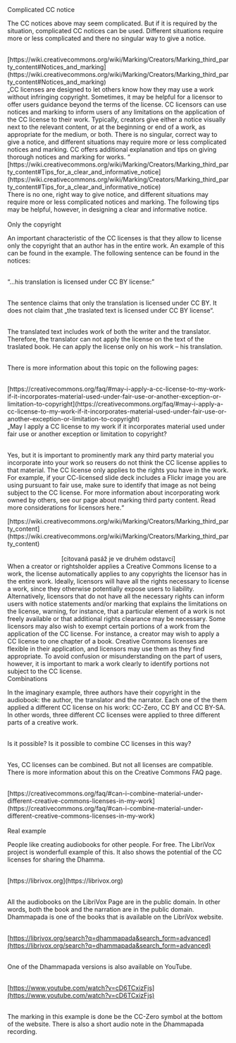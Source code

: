 <div id="complicated-cc-notice" markdown="1">
<div class="underline"> Complicated CC notice</div>
</div>

The CC notices above may seem complicated. But if it is required by the situation, complicated CC notices can be used. Different situations require more or less complicated and there no singular way to give a notice.<br><br>

<div class="do-not-break-out" markdown="1">
[https://wiki.creativecommons.org/wiki/Marking/Creators/Marking_third_party_content#Notices_and_marking](https://wiki.creativecommons.org/wiki/Marking/Creators/Marking_third_party_content#Notices_and_marking)
</div>

<div class="citace" markdown="1">
„CC licenses are designed to let others know how they may use a work without infringing copyright. Sometimes, it may be helpful for a licensor to offer users guidance beyond the terms of the license. CC licensors can use notices and marking to inform users of any limitations on the application of the CC license to their work. Typically, creators give either a notice visually next to the relevant content, or at the beginning or end of a work, as appropriate for the medium, or both. <span class="highlighted-text-blue">There is no singular, correct way to give a notice, and different situations may require more or less complicated notices and marking.</span> CC offers additional explanation and tips on giving thorough notices and marking for works. “
</div>

<div class="do-not-break-out" markdown="1">
[https://wiki.creativecommons.org/wiki/Marking/Creators/Marking_third_party_content#Tips_for_a_clear_and_informative_notice](https://wiki.creativecommons.org/wiki/Marking/Creators/Marking_third_party_content#Tips_for_a_clear_and_informative_notice)
</div>

<div class="citace" markdown="1">
<span class="highlighted-text-blue">There is no one, right way to give notice, and different situations may require more or less complicated notices and marking.</span> The following tips may be helpful, however, in designing a clear and informative notice.<br><br>
</div>

<div id="only-the-copyright" markdown="1">
<div class="underline"> Only the copyright</div>
</div>

An important characteristic of the CC licenses is that they allow to license only the copyright that an author has in the entire work. An example of this can be found in the example. The following sentence can be found in the notices:<br><br>

“...his translation is licensed under CC BY license:”<br><br>

The sentence claims that only the translation is licensed under CC BY. It does not claim that „the traslated text is licensed under CC BY license“. <br><br>

The translated text includes work of both the writer and the translator. Therefore, the translator can not apply the license on the text of the traslated book. He can apply the license only on his work – his translation.<br><br>

There is more information about this topic on the following pages:<br><br>

<div class="do-not-break-out" markdown="1">
[https://creativecommons.org/faq/#may-i-apply-a-cc-license-to-my-work-if-it-incorporates-material-used-under-fair-use-or-another-exception-or-limitation-to-copyright](https://creativecommons.org/faq/#may-i-apply-a-cc-license-to-my-work-if-it-incorporates-material-used-under-fair-use-or-another-exception-or-limitation-to-copyright)
</div>

<div class="citace" markdown="1">
„May I apply a CC license to my work if it incorporates material used under fair use or another exception or limitation to copyright?<br><br>

Yes, but it is important to prominently mark any third party material you incorporate into your work so reusers do not think the CC license applies to that material. <span class="highlighted-text-green">The CC license only applies to the rights you have in the work. </span>For example, if your CC-licensed slide deck includes a Flickr image you are using pursuant to fair use, make sure to identify that image as not being subject to the CC license. For more information about incorporating work owned by others, see our page about marking third party content. Read more considerations for licensors here.“

</div>

<div class="do-not-break-out" markdown="1">
[https://wiki.creativecommons.org/wiki/Marking/Creators/Marking_third_party_content](https://wiki.creativecommons.org/wiki/Marking/Creators/Marking_third_party_content)
</div><br>

<div style="text-align:center" markdown="1">
[citovaná pasáž je ve druhém odstavci]
</div >

<div class="citace" markdown="1">
<span class="highlighted-text-green">  When a creator or rightsholder applies a Creative Commons license to a work, the license automatically applies to any copyrights the licensor has in the entire work. </span>Ideally, licensors will have all the rights necessary to license a work, since they otherwise potentially expose users to liability. Alternatively, licensors that do not have all the necessary rights can inform users with notice statements and/or marking that explains the limitations on the license, warning, for instance, that a particular element of a work is not freely available or that additional rights clearance may be necessary. Some licensors may also wish to exempt certain portions of a work from the application of the CC license. For instance, a creator may wish to apply a CC license to one chapter of a book. Creative Commons licenses are flexible in their application, and licensors may use them as they find appropriate. To avoid confusion or misunderstanding on the part of users, however, it is important to mark a work clearly to identify portions not subject to the CC license.
</div>

<div id="combinations" markdown="1">
<div class="underline"> Combinations</div>
</div>

In the imaginary example, three authors have their copyright in the audiobook: the author, the translator and the narrator. Each one of the them applied a different CC license on his work: CC-Zero, CC BY and CC BY-SA. In other words, three different CC licenses were applied to three different parts of a creative work.<br><br>

Is it possible? Is it possible to combine CC licenses in this way?<br><br>

Yes, CC licenses can be combined. But not all licenses are compatible. There is more information about this on the Creative Commons FAQ page. <br><br>

<div class="do-not-break-out" markdown="1">
[https://creativecommons.org/faq/#can-i-combine-material-under-different-creative-commons-licenses-in-my-work](https://creativecommons.org/faq/#can-i-combine-material-under-different-creative-commons-licenses-in-my-work)
</div><br>

<div id="real-example" markdown="1">
<div class="underline"> Real example</div>
</div>

People like creating audiobooks for other people. For free. The LibriVox project is wonderfull example of this. It also shows the potential of the CC licenses for sharing the Dhamma. <br><br>

<div class="do-not-break-out" markdown="1">
[https://librivox.org](https://librivox.org)
</div><br>

All the audiobooks on the LibriVox Page are in the public domain. In other words, both the book and the narration are in the public domain. Dhammapada is one of the books that is available on the LibriVox website.<br><br>

[https://librivox.org/search?q=dhammapada&search_form=advanced](https://librivox.org/search?q=dhammapada&search_form=advanced)<br><br>

One of the Dhammapada versions is also available on YouTube.<br><br>

[https://www.youtube.com/watch?v=cD6TCxizFjs](https://www.youtube.com/watch?v=cD6TCxizFjs)<br><br>

The marking in this example is done be the CC-Zero symbol at the bottom of the website. There is also a short audio note in the Dhammapada recording.<br><br>
